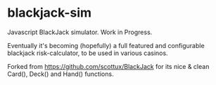 blackjack-sim
=========

Javascript BlackJack simulator. Work in Progress.

Eventually it's becoming (hopefully) a full featured and configurable blackjack risk-calculator, to be used in various casinos. 

Forked from https://github.com/scottux/BlackJack for its nice & clean Card(), Deck() and Hand() functions.
 